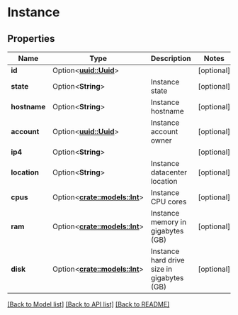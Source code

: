 # Instance

## Properties

Name | Type | Description | Notes
------------ | ------------- | ------------- | -------------
**id** | Option<[**uuid::Uuid**](uuid::Uuid.md)> |  | [optional]
**state** | Option<**String**> | Instance state | [optional]
**hostname** | Option<**String**> | Instance hostname | [optional]
**account** | Option<[**uuid::Uuid**](uuid::Uuid.md)> | Instance account owner | [optional]
**ip4** | Option<**String**> |  | [optional]
**location** | Option<**String**> | Instance datacenter location | [optional]
**cpus** | Option<[**crate::models::Int**](int.md)> | Instance CPU cores | [optional]
**ram** | Option<[**crate::models::Int**](int.md)> | Instance memory in gigabytes (GB) | [optional]
**disk** | Option<[**crate::models::Int**](int.md)> | Instance hard drive size in gigabytes (GB) | [optional]

[[Back to Model list]](../README.md#documentation-for-models) [[Back to API list]](../README.md#documentation-for-api-endpoints) [[Back to README]](../README.md)


